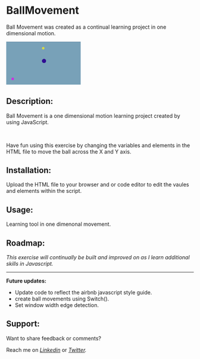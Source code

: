 
# BallMovement

<p> Ball Movement was created as a continual learning project in one dimensional motion.</P>
<img src="ballMovement.png" width="200"/>

## Description:

<p> Ball Movement is a one dimensional motion learning project created by using JavaScript. </p> <br>
<p>  Have fun using this exercise by changing the variables and elements in the HTML file to move the ball across the X and Y axis.</p>

## Installation:

<p> Upload the HTML file to your browser and or code editor to edit the vaules and elements within the script. </p>   

## Usage:

<p> Learning tool in one dimenonal movement. </p>

## Roadmap:

*This exercise will continually be built and improved on as I learn additional skills in Javascript.*

***

**Future updates:**
- Update code to reflect the airbnb javascript style guide.
- create ball movements using Switch().
- Set window width edge detection.

## Support:

<p> Want to share feedback or comments?</p>

<p> 
  
  Reach me on *[Linkedin](https://www.linkedin.com/in/derek-diaz/)* or *[Twitter](https://twitter.com/home).*
  
</p>
